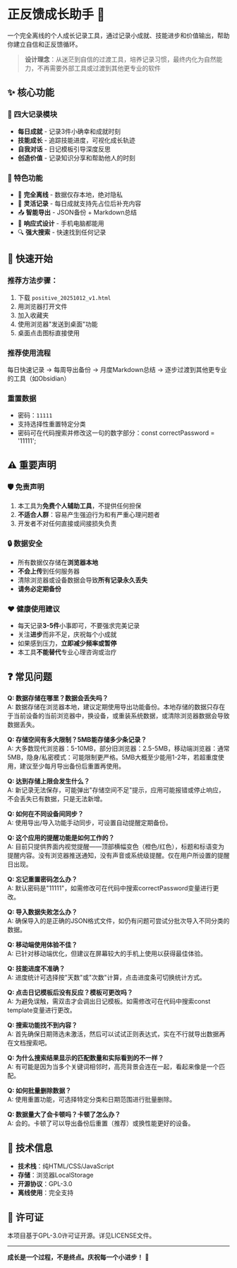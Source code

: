 # 正反馈成长助手 🌟

一个完全离线的个人成长记录工具，通过记录小成就、技能进步和价值输出，帮助你建立自信和正反馈循环。

> **设计理念**：从迷茫到自信的过渡工具，培养记录习惯，最终内化为自然能力，不再需要外部工具或过渡到其他更专业的软件


## ✨ 核心功能

### 🎯 四大记录模块
- **每日成就** - 记录3件小确幸和成就时刻
- **技能成长** - 追踪技能进度，可视化成长轨迹  
- **自我对话** - 日记模板引导深度反思
- **创造价值** - 记录知识分享和帮助他人的时刻

### 🔧 特色功能
- 📱 **完全离线** - 数据仅存本地，绝对隐私
- 🔄 **灵活记录** - 每日成就支持先占位后补充内容
- 📤 **智能导出** - JSON备份 + Markdown总结
- 🎨 **响应式设计** - 手机电脑都能用
- 🔍 **强大搜索** - 快速找到任何记录


## 🚀 快速开始

### 推荐方法步骤：
1. 下载 `positive_20251012_v1.html`
2. 用浏览器打开文件
3. 加入收藏夹
4. 使用浏览器"发送到桌面"功能
5. 桌面点击图标直接使用

### 推荐使用流程
每日快速记录 → 每周导出备份 → 月度Markdown总结 → 逐步过渡到其他更专业的工具（如Obsidian）

### 重置数据
- 密码：`11111`
- 支持选择性重置特定分类
- 密码可在代码搜索并修改这一句的数字部分：const correctPassword = '11111';


## ⚠️ 重要声明

### 🛡️ 免责声明
1. 本工具为**免费个人辅助工具**，不提供任何担保
2. **不适合人群**：容易产生强迫行为和有严重心理问题者
3. 开发者不对任何直接或间接损失负责

### 🔒 数据安全
- 所有数据仅存储在**浏览器本地**
- **不会上传**到任何服务器
- 清除浏览器或设备数据会导致**所有记录永久丢失**
- **请务必定期备份**

### ❤️ 健康使用建议
- 每天记录**3-5件**小事即可，不要强求完美记录
- 关注**进步**而非不足，庆祝每个小成就
- 如果感到压力，**立即减少频率或暂停**
- 本工具**不能替代**专业心理咨询或治疗


## ❓ 常见问题

**Q: 数据存储在哪里？数据会丢失吗？**  
A: 数据存储在浏览器本地，建议定期使用导出功能备份。本地存储的数据只存在于当前设备的当前浏览器中，换设备，或重装系统数据，或清除浏览器数据会导致数据丢失。

**Q: 存储空间有多大限制？5MB能存储多少条记录？**  
A: 大多数现代浏览器：5-10MB，部分旧浏览器：2.5-5MB，移动端浏览器：通常5MB，隐身/私密模式：可能限制更严格。5MB大概至少能用1-2年，若超重度使用，建议至少每月导出备份后重置再使用。

**Q: 达到存储上限会发生什么？**  
A: 新记录无法保存，可能弹出"存储空间不足"提示，应用可能报错或停止响应，不会丢失已有数据，只是无法新增。

**Q: 如何在不同设备间同步？**  
A: 使用导出/导入功能手动同步，可设置自动提醒定期备份。

**Q: 这个应用的提醒功能是如何工作的？**  
A: 目前只提供界面内视觉提醒——顶部横幅变色（橙色/红色），标题和标语变为提醒内容。没有浏览器推送通知，没有声音或系统级提醒。仅在用户所设置的提醒日出现。

**Q: 忘记重置密码怎么办？**  
A: 默认密码是"11111"，如需修改可在代码中搜索correctPassword变量进行更改。

**Q: 导入数据失败怎么办？**  
A: 确保导入的是正确的JSON格式文件，如仍有问题可尝试分批次导入不同分类的数据。

**Q: 移动端使用体验不佳？**  
A: 已针对移动端优化，但建议在屏幕较大的手机上使用以获得最佳体验。

**Q: 技能进度不准确？**  
A: 进度统计可选择按"天数"或"次数"计算，点击进度条可切换统计方式。

**Q: 点击日记模板后没有反应？模板可更改吗？**  
A: 为避免误触，需双击才会调出日记模板。如需修改可在代码中搜索const template变量进行更改。

**Q: 搜索功能找不到内容？**  
A: 首先确保日期筛选未激活，然后可以试试正则表达式，实在不行就导出数据再在文档搜索吧。

**Q: 为什么搜索结果显示的匹配数量和实际看到的不一样？**  
A: 有可能是因为当多个关键词相邻时，高亮背景会连在一起，看起来像是一个匹配。

**Q: 如何批量删除数据？**  
A: 使用重置功能，可选择特定分类和日期范围进行批量删除。

**Q: 数据量大了会卡顿吗？卡顿了怎么办？**  
A: 会的。卡顿了可以导出备份后重置（推荐）或换性能更好的设备。


## 🔧 技术信息

- **技术栈**：纯HTML/CSS/JavaScript
- **存储**：浏览器LocalStorage
- **开源协议**：GPL-3.0
- **离线使用**：完全支持


## 📄 许可证

本项目基于GPL-3.0许可证开源。详见LICENSE文件。

---

**成长是一个过程，不是终点。庆祝每一个小进步！** 🌱

